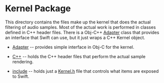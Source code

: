 # Kernel Package

This directory contains the files make up the kernel that does the actual filtering of audio samples. Most of the
actual work is performed in classes defined in C++ header files. There is a Obj-C++
[Adapter](Packages/Sources/Kernel/Adapter.h) class that provides an interface that Swift can use, but it just wraps a 
C++ Kernel object.

- [Adapter](Packages/Sources/Kernel/Adapter.h) -- provides simple interface in Obj-C for the kernel.

- [C++](Packages/Sources/Kernel/C++) -- holds the C++ header files that perform the actual sample rendering.

- [include](Packages/Sources/Kernel/include) -- holds just a [Kernel.h](Sources/Kernel/include/Kernel.h) file that 
controls what items are exposed to Swift.
